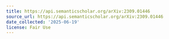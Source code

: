 ```yaml
---
title: https://api.semanticscholar.org/arXiv:2309.01446
source_url: https://api.semanticscholar.org/arXiv:2309.01446
date_collected: '2025-06-19'
license: Fair Use
---
```


